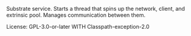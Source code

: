 Substrate service. Starts a thread that spins up the network, client, and extrinsic pool.
Manages communication between them.

License: GPL-3.0-or-later WITH Classpath-exception-2.0



